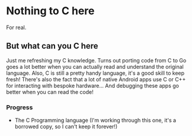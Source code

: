 # Nothing to C here
For real.

## But what can you C here

Just me refreshing my C knowledge. Turns out porting code from C to Go goes a lot better when you can actually read and understand the original language. Also, C is still a pretty handy language, it's a good skill to keep fresh! There's also the fact that a lot of native Android apps use C or C++ for interacting with bespoke hardware... And debugging these apps go better when you can read the code!

### Progress
- The C Programming language
  (I'm working through this one, it's a borrowed copy, so I can't keep it forever!)
